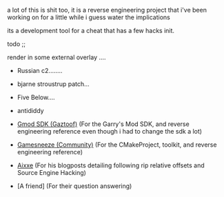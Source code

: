 a lot of this is shit too, it is a reverse engineering project that i've been working on for a little while i guess water the implications

its a development tool for a cheat that has a few hacks init.

todo ;; 

render in some external overlay ....
- Russian c2........
- bjarne stroustrup patch...
- Five Below....
- antididdy

- [Gmod SDK (Gaztoof)](https://github.com/Gaztoof/GMod-SDK) (For the Garry's Mod SDK, and reverse engineering reference even though i had to change the sdk a lot)
- [Gamesneeze (Community)](https://github.com/seksea/gamesneeze/) (For the CMakeProject, toolkit, and reverse engineering reference)
- [Aixxe](https://aixxe.net/) (For his blogposts detailing following rip relative offsets and Source Engine Hacking)
- [A friend] (For their question answering)
